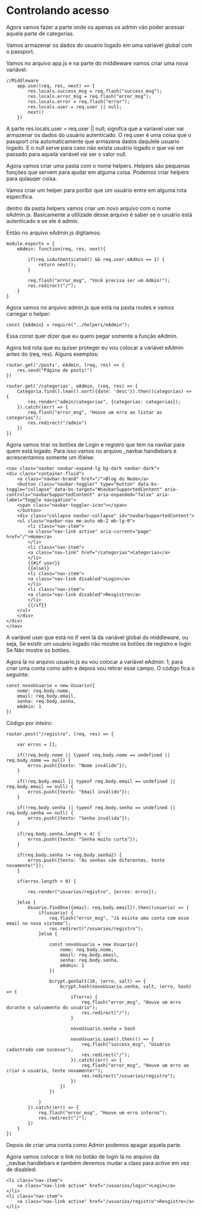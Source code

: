 # Controlando acesso

Agora vamos fazer a parte onde os apenas os admin vão poder acessar aquela parte de categorias.

Vamos armazenar os dados do usuario logado em uma variavel global com o passport.

Vamos no arquivo app.js e na parte do middleware vamos criar uma nova variável:

    //Middleware
        app.use((req, res, next) => {
            res.locals.success_msg = req.flash("success_msg");
            res.locals.error_msg = req.flash("error_msg");
            res.locals.error = req.flash("error");
            res.locals.user = req.user || null;
            next()
        })
    
A parte res.locals.user = req.user || null; signifca que a variavel user vai armazenar os dados do usuário autenticado. O req.user é uma coisa que o passport cria automaticamente que armazena dados daqulele usuario logado. E o null serve para caso não exista usuário logado o que vai ser passado para aquela variável vai ser o valor null.

Agora vamos criar uma pasta com o nome helpers. Helpers são pequenas funções que servem para ajudar em alguma coisa. Podemos criar helpers para qulauqer coisa.

Vamos criar um helper para poribir que um usuário entre em alguma rota específica.

dentro da pasta helpers vamos criar um novo arquivo com o nome eAdmin.js. Basicamente a utilizade desse arquivo é saber se o usuário está autenticado e se ele é admin.

Então no arquivo eAdmin.js digitamos:

    module.exports = {
        eAdmin: function(req, res, next){

            if(req.isAuthenticated() && req.user.eAdmin == 1) {
                return next();
            }

            req.flash("error_msg", "Você precisa ser um Admin!");
            res.redirect("/");
        }
    }

Agora vamos no arquivo admin.js que está na pasta routes e vamos carregar o helper:

    const {eAdmin} = require("../helpers/eAdmin");  

Essa const quer dizer que eu quero pegar somente a função eAdmin.

Agora tod rota que eu quiser proteger eu vou colocar a variável eAdmin antes do (req, res). Alguns exemplos:

    router.get('/posts', eAdmin, (req, res) => {
        res.send("Página de posts!")
    })

    router.get('/categorias', eAdmin, (req, res) => {
        Categoria.find().lean().sort({date: 'desc'}).then((categorias) => {
            res.render("admin/categorias", {categorias: categorias});
        }).catch((err) => {
            req.flash("error_msg", "Houve um erro ao listar as categorias");
            res.redirect("/admin")
        })
    })

Agora vamos tirar os botôes de Login e registro que tem na navbar para quem está logado. Para isso vamos no arquivo _navbar.handlebars e acrescentamos somente um if/else:

    <nav class="navbar navbar-expand-lg bg-dark navbar-dark">
    <div class="container-fluid">
        <a class="navbar-brand" href="/">Blog do Node</a>
        <button class="navbar-toggler" type="button" data-bs-toggle="collapse" data-bs-target="#navbarSupportedContent" aria-controls="navbarSupportedContent" aria-expanded="false" aria-label="Toggle navigation">
        <span class="navbar-toggler-icon"></span>
        </button>
        <div class="collapse navbar-collapse" id="navbarSupportedContent">
        <ul class="navbar-nav me-auto mb-2 mb-lg-0">
            <li class="nav-item">
            <a class="nav-link active" aria-current="page" href="/">Home</a>
            </li>
            <li class="nav-item">
            <a class="nav-link" href="/categorias">Categorias</a>
            </li>
            {{#if user}}
            {{else}}
            <li class="nav-item">
            <a class="nav-link disabled">Login</a>
            </li>
            <li class="nav-item">
            <a class="nav-link disabled">Resgistro</a>
            </li>
            {{/if}}
        </ul>
        </div>
    </div>
    </nav>

A variável user que está no if vem lá da variável global do middleware, ou seja, Se existir um usuário logado não mostre os botões de registro e login Se Não mostre os botôes.

Agora lá no arquivo usuario.js eu vou colocar a variável eAdmin: 1, para criar uma conta como adm e depois vou retirar esse campo. O código fica o seguinte:

    const novoUsuario = new Usuario({
        nome: req.body.nome,
        email: req.body.email,
        senha: req.body.senha,
        eAdmin: 1
    })

Código por inteiro:

    router.post("/registro", (req, res) => {

        var erros = [];

        if(!req.body.nome || typeof req.body.nome == undefined || req.body.nome == null) {
            erros.push({texto: "Nome inválido"});
        }

        if(!req.body.email || typeof req.body.email == undefined || req.body.email == null) {
            erros.push({texto: "Email inválido"});
        }

        if(!req.body.senha || typeof req.body.senha == undefined || req.body.senha == null) {
            erros.push({texto: "Senha inválida"});
        }

        if(req.body.senha.length < 4) {
            erros.push({texto: "Senha muito curta"});
        }

        if(req.body.senha != req.body.senha2) {
            erros.push({texto: "As senhas são diferentes, tente novamente!"});
        }

        if(erros.length > 0) {

            res.render("usuarios/registro", {erros: erros});

        }else { 
            Usuario.findOne({email: req.body.email}).then((usuario) => {
                if(usuario) {
                    req.flash("error_msg", "Já existe uma conta com esse email no noso sistema");
                    res.redirect("/usuarios/registro");
                }else {

                    const novoUsuario = new Usuario({
                        nome: req.body.nome,
                        email: req.body.email,
                        senha: req.body.senha,
                        eAdmin: 1
                    })

                    bcrypt.genSalt(10, (erro, salt) => {
                        bcrypt.hash(novoUsuario.senha, salt, (erro, hash) => {
                            if(erro) {
                                req.flash("error_msg", "Houve um erro durante o salvamento do usuário"); 
                                res.redirect("/");
                            }

                            novoUsuario.senha = hash

                            novoUsuario.save().then(() => {
                                req.flash("success_msg", "Usuário cadastrado com sucesso");
                                res.redirect("/");
                            }).catch((err) => {
                                req.flash("error_msg", "Houve um erro ao criar o usuário, tente novamente!");
                                res.redirect("/usuarios/registro");
                            })
                        })
                    })

                }
            }).catch((err) => {
                req.flash("error_msg", "Houve um erro interno");
                res.redirect("/");
            })
        }
    })

Depois de criar uma conta como Admin podemos apagar aquela parte.

Agora vamos colocar o link no botão de login lá no arquivo da _navbar.handlebars e também devemos mudar a class para active em vez de disabled:

    <li class="nav-item">
        <a class="nav-link active" href="/usuarios/login">Login</a>
    </li>
    <li class="nav-item">
        <a class="nav-link active" href="/usuarios/registro">Resgistro</a>
    </li>









